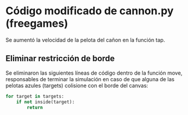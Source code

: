 # Código modificado de cannon.py (freegames)

Se aumentó la velocidad de la pelota del cañon en la función tap.

## Eliminar restricción de borde

Se eliminaron las siguientes líneas de código dentro de la función move, responsables de terminar la simulación en caso de que alguna de las pelotas azules (targets) colisione con el borde del canvas:

```python
for target in targets:
    if not inside(target):
        return
```
